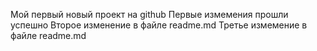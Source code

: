 Мой первый новый проект на  github
Первые измемения прошли успешно
Второе изменение в файле readme.md
Третье измемение в файле readme.md